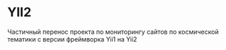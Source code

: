# YII2
Частичный перенос проекта по мониторингу сайтов по космической тематики с версии фреймворка Yii1 на Yii2
